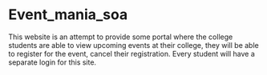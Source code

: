 Event_mania_soa
===============

This website is an attempt to provide some portal where the college students are able to view upcoming events at their college, they will be able to register for the event, cancel their registration. Every student will have a separate login for this site.
